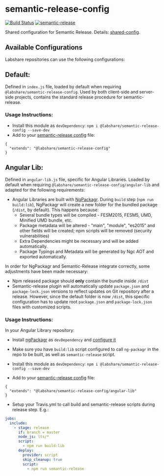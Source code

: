 # semantic-release-config

[![Build Status](https://travis-ci.com/LabShare/semantic-release-config.svg?token=zsifsALL6Np5avzzjVp1&branch=master)](https://travis-ci.com/LabShare/semantic-release-config)
[![semantic-release](https://img.shields.io/badge/%20%20%F0%9F%93%A6%F0%9F%9A%80-semantic--release-e10079.svg)](https://github.com/semantic-release/semantic-release)

Shared configuration for Semantic Release. 
Details: [shared-config](https://github.com/semantic-release/semantic-release/blob/caribou/docs/usage/shareable-configurations.md).

## Available Configurations
Labshare repositories can use the following configurations:

## Default: 
Defined in `index.js` file, loaded by default when requiring `@labshare/semantic-release-config`. Used by both client-side and server-side projects, contains the standard release procedure for semantic-release.

### Usage Instructions:
  * Install this module as `devDependency`: `npm i @labshare/semantic-release-config --save-dev`
  * Add to your [semantic-release config](https://github.com/semantic-release/semantic-release/blob/master/docs/usage/configuration.md) file: 
```
{
  "extends": "@labshare/semantic-release-config"
}
```

## Angular Lib:
Defined in `angular-lib.js` file, specific for Angular Libraries. Loaded by default when requiring `@labshare/semantic-release-config/angular-lib` and adapted for the following requirements:

* Angular Libraries are built with [NgPackagr](https://www.npmjs.com/package/ng-packagr). During `build` step (`npm run build:lib`), NgPackagr will create a new folder for the bundled package (`/dist`, by default). This happens because:
  * Several bundle types will be compiled - FESM2015, FESM5, UMD, Minified UMD bundle, etc.
  * Package metadata will be altered - "main", "module", "es2015" and other fields will be created; npm scripts will be removed (security vulnerabilities)
  * Extra Dependencies might be necessary and will be added automatically.
  * Package Typings and Metadata will be generated by Ngc AOT and exported automatically. 

In order for NgPackagr and Semantic-Release integrate correctly, some adjustments have been made necessary:

* Npm released package should **only** contain the bundle inside `/dist`
* Semantic-release plugin will automatically update `package.json` and `package-lock.json` versions to reflect updates on Git repository after a release. However, since the default folder is now `/dist`, this specific configuration has to update root `package.json` and `package-lock.json` files with customized scripts.

### Usage Instructions:

In your Angular Library repository:
  * Install [ngPackagr](https://www.npmjs.com/package/ng-packagr) as `devDependency` and [configure it](https://www.npmjs.com/package/ng-packagr#usage-example)

  * Make sure you have `build:lib` script configured to call `ng-packagr` in the repo to be built,
  as well as `semantic-release` script.
  
  * Install this module as `devDependency`: `npm i @labshare/semantic-release-config --save-dev`

  * Add to your [semantic-release config](https://github.com/semantic-release/semantic-release/blob/master/docs/usage/configuration.md) file: 
```
{
  "extends": "@labshare/semantic-release-config/angular-lib"
}
```
  * Setup your Travis.yml to call build and semantic-release scripts during release step. E.g.:

```yml
jobs:
  include:
    - stage: release
      if: branch = master
      node_js: lts/*
      script:
        - npm run build:lib
      deploy:
        provider: script
        skip_cleanup: true
        script:
          - npm run semantic-release
```
